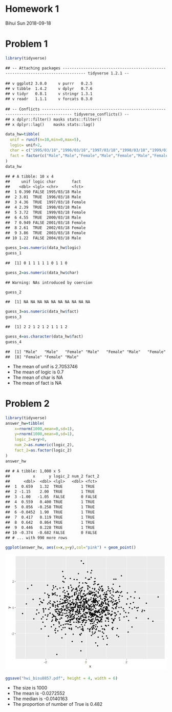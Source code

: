 Homework 1
================
Bihui Sun
2018-09-18

Problem 1
=========

``` r
library(tidyverse)
```

    ## -- Attaching packages -------------------------------------------------------------------------------- tidyverse 1.2.1 --

    ## v ggplot2 3.0.0     v purrr   0.2.5
    ## v tibble  1.4.2     v dplyr   0.7.6
    ## v tidyr   0.8.1     v stringr 1.3.1
    ## v readr   1.1.1     v forcats 0.3.0

    ## -- Conflicts ----------------------------------------------------------------------------------- tidyverse_conflicts() --
    ## x dplyr::filter() masks stats::filter()
    ## x dplyr::lag()    masks stats::lag()

``` r
data_hw=tibble(
  unif = runif(n=10,min=0,max=5),
  logic= unif>2,
  char = c("1995/03/18","1996/03/18","1997/03/18","1998/03/18","1999/03/18","2000/03/18","2001/03/18","2002/03/18","2003/03/18","2004/03/18"),
  fact = factor(c("Male","Male","Female","Male","Female","Male","Female","Female","Female","Male"))
)
data_hw
```

    ## # A tibble: 10 x 4
    ##     unif logic char       fact  
    ##    <dbl> <lgl> <chr>      <fct> 
    ##  1 0.390 FALSE 1995/03/18 Male  
    ##  2 3.01  TRUE  1996/03/18 Male  
    ##  3 4.36  TRUE  1997/03/18 Female
    ##  4 2.39  TRUE  1998/03/18 Male  
    ##  5 3.72  TRUE  1999/03/18 Female
    ##  6 4.55  TRUE  2000/03/18 Male  
    ##  7 0.949 FALSE 2001/03/18 Female
    ##  8 2.61  TRUE  2002/03/18 Female
    ##  9 3.86  TRUE  2003/03/18 Female
    ## 10 1.22  FALSE 2004/03/18 Male

``` r
guess_1=as.numeric(data_hw$logic)
guess_1
```

    ##  [1] 0 1 1 1 1 1 0 1 1 0

``` r
guess_2=as.numeric(data_hw$char)
```

    ## Warning: NAs introduced by coercion

``` r
guess_2
```

    ##  [1] NA NA NA NA NA NA NA NA NA NA

``` r
guess_3=as.numeric(data_hw$fact)
guess_3
```

    ##  [1] 2 2 1 2 1 2 1 1 1 2

``` r
guess_4=as.character(data_hw$fact)
guess_4
```

    ##  [1] "Male"   "Male"   "Female" "Male"   "Female" "Male"   "Female"
    ##  [8] "Female" "Female" "Male"

-   The mean of unif is 2.7053746
-   The mean of logic is 0.7
-   The mean of char is NA
-   The mean of fact is NA

Problem 2
=========

``` r
library(tidyverse)
answer_hw=tibble(
    x=rnorm(1000,mean=0,sd=1),                    
    y=rnorm(1000,mean=0,sd=1),
    logic_2=x+y>0,
    num_2=as.numeric(logic_2),
    fact_2=as.factor(logic_2)
)
answer_hw
```

    ## # A tibble: 1,000 x 5
    ##          x      y logic_2 num_2 fact_2
    ##      <dbl>  <dbl> <lgl>   <dbl> <fct> 
    ##  1  0.659   1.32  TRUE        1 TRUE  
    ##  2 -1.15    2.00  TRUE        1 TRUE  
    ##  3 -1.00   -1.05  FALSE       0 FALSE 
    ##  4  0.559   0.400 TRUE        1 TRUE  
    ##  5  0.856  -0.258 TRUE        1 TRUE  
    ##  6 -0.0452  1.90  TRUE        1 TRUE  
    ##  7  0.417   0.119 TRUE        1 TRUE  
    ##  8  0.642   0.864 TRUE        1 TRUE  
    ##  9  0.446   0.228 TRUE        1 TRUE  
    ## 10 -0.374  -0.682 FALSE       0 FALSE 
    ## # ... with 990 more rows

``` r
ggplot(answer_hw, aes(x=x,y=y),col="pink") + geom_point()
```

![](p8105_hwi_bs3134_files/figure-markdown_github/unnamed-chunk-1-1.png)

``` r
ggsave("hwi_bisu8857.pdf", height = 4, width = 6)
```

-   The size is 1000
-   The mean is -0.0272552
-   The median is -0.0140163
-   The proportion of number of True is 0.482
